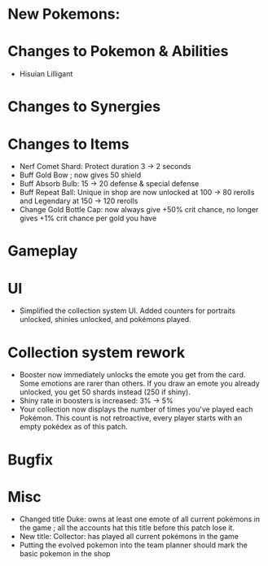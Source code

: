 # New Pokemons:

# Changes to Pokemon & Abilities

- Hisuian Lilligant

# Changes to Synergies

# Changes to Items

- Nerf Comet Shard: Protect duration 3 → 2 seconds
- Buff Gold Bow ; now gives 50 shield
- Buff Absorb Bulb: 15 → 20 defense & special defense
- Buff Repeat Ball: Unique in shop are now unlocked at 100 → 80 rerolls and Legendary at 150 → 120 rerolls
- Change Gold Bottle Cap: now always give +50% crit chance, no longer gives +1% crit chance per gold you have

# Gameplay

# UI

- Simplified the collection system UI. Added counters for portraits unlocked, shinies unlocked, and pokémons played.

# Collection system rework

- Booster now immediately unlocks the emote you get from the card. Some emotions are rarer than others. If you draw an emote you already unlocked, you get 50 shards instead (250 if shiny).
- Shiny rate in boosters is increased: 3% → 5%
- Your collection now displays the number of times you've played each Pokémon. This count is not retroactive, every player starts with an empty pokédex as of this patch.


# Bugfix

# Misc

- Changed title Duke: owns at least one emote of all current pokémons in the game ; all the accounts hat this title before this patch lose it.
- New title: Collector: has played all current pokémons in the game
- Putting the evolved pokemon into the team planner should mark the basic pokemon in the shop
